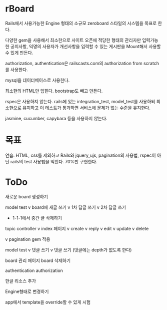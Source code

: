 rBoard
======

Rails에서 사용가능한 Engine 형태의 소규모 zeroboard 스타일의 시스템을 목표로 한다. 

다양한 gem을 사용해서 최소한으로 사이트 오픈에 적당한 형태의
관리자만 입력가능 한 공지사항, 익명의 사용자가 개선사항을 입력할 수 있는 게시판을 
Mount해서 사용할 수 있게 만든다. 

authorization, authentication은 railscasts.com의 authorization from scratch를 
사용한다. 

mysql을 데이터베이스로 사용한다.

최소한의 HTML만 입힌다. bootstrap도 빼고 만든다. 

rspec은 사용하지 않는다. rails에 있는 integration\_test, model\_test를 사용하되
최소한으로 유지하고 이 테스트가 통과하면 서비스에 문제가 없는 수준을 
유지한다. 

jasmine, cucumber, capybara 등을 사용하지 않는다. 

목표 
====
연습. HTML, css를 제외하고 Rails와 jquery\_ujs, pagination의 
사용법, rspec이 아닌 rails의 test 사용법을 익힌다. 70%만 구현한다. 


ToDo
====

새로운 board 생성하기 

model test 
v board에 새글 쓰기
v 1차 답글 쓰기 
v 2차 답글 쓰기
- 1-1-1에서 중간 글 삭제하기 

topic controller
v index 페이지
v create 
v reply
v edit
v update
v delete

v pagination gem 적용 

model test
v 댓글 쓰기 
v 댓글 쓰기 (댓글에는 depth가 없도록 한다)

board 관리 페이지 
board 삭제하기 

authentication
authorization

한글 리소스 추가

Engine형태로 변경하기 



app에서 template을 override할 수 있게 시험 


